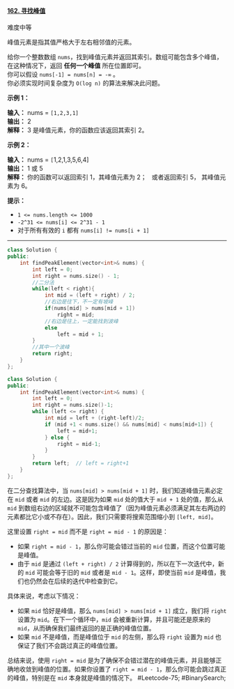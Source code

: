#### [162. 寻找峰值](https://leetcode.cn/problems/find-peak-element/)

难度中等

峰值元素是指其值严格大于左右相邻值的元素。

给你一个整数数组 `nums`，找到峰值元素并返回其索引。数组可能包含多个峰值，在这种情况下，返回 **任何一个峰值** 所在位置即可。  
你可以假设 `nums[-1] = nums[n] = -∞` 。    
你必须实现时间复杂度为 `O(log n)` 的算法来解决此问题。

**示例 1：**

**输入：** nums = `[1,2,3,1]`  
**输出：** 2  
**解释：** 3 是峰值元素，你的函数应该返回其索引 2。  

**示例 2：**

**输入：** nums = `[`1,2,1,3,5,6,4]  
**输出：** 1 或 5  
**解释：** 你的函数可以返回索引 1，其峰值元素为 2；
     或者返回索引 5， 其峰值元素为 6。

**提示：**

-   `1 <= nums.length <= 1000`
-   `-2^31 <= nums[i] <= 2^31 - 1`
-   对于所有有效的 `i` 都有 `nums[i] != nums[i + 1]`

---- ----
```cpp
class Solution {
public:
    int findPeakElement(vector<int>& nums) {
        int left = 0;
        int right = nums.size() - 1;
        //二分法
        while(left < right){
            int mid = (left + right) / 2;
            //右边是往下，不一定有坡峰
            if(nums[mid] > nums[mid + 1])
                right = mid;
            //右边是往上，一定能找到波峰
            else
                left = mid + 1;
        }
        //其中一个波峰
        return right;
    }
};
```

```cpp
class Solution {
public:
    int findPeakElement(vector<int>& nums) {
        int left = 0;
        int right = nums.size()-1;
        while (left <= right) {
            int mid = left + (right-left)/2;
            if (mid +1 < nums.size() && nums[mid] < nums[mid+1]) {
                left = mid+1;
            } else {
                right = mid-1;
            }
        }
        return left;  // left = right+1
    }
};
```

在二分查找算法中，当 `nums[mid] > nums[mid + 1]` 时，我们知道峰值元素必定在 `mid` 或者 `mid` 的左边。这是因为如果 `mid` 处的值大于 `mid + 1` 处的值，那么从 `mid` 到数组右边的区域就不可能包含峰值了（因为峰值元素必须满足其左右两边的元素都比它小或不存在）。因此，我们只需要将搜索范围缩小到 `[left, mid]`。

这里设置 `right = mid` 而不是 `right = mid - 1` 的原因是：

- 如果 `right = mid - 1`，那么你可能会错过当前的 `mid` 位置，而这个位置可能是峰值。
- 由于 `mid` 是通过 `(left + right) / 2` 计算得到的，所以在下一次迭代中，新的 `mid` 可能会等于旧的 `mid` 或者是 `mid - 1`。这样，即使当前 `mid` 是峰值，我们也仍然会在后续的迭代中检查到它。

具体来说，考虑以下情况：

- 如果 `mid` 恰好是峰值，那么 `nums[mid] > nums[mid + 1]` 成立，我们将 `right` 设置为 `mid`。在下一个循环中，`mid` 会被重新计算，并且可能还是原来的 `mid`，从而确保我们最终返回的是正确的峰值位置。
- 如果 `mid` 不是峰值，而是峰值位于 `mid` 的左侧，那么将 `right` 设置为 `mid` 也保证了我们不会跳过真正的峰值位置。

总结来说，使用 `right = mid` 是为了确保不会错过潜在的峰值元素，并且能够正确地收敛到峰值的位置。如果你设置了 `right = mid - 1`，那么你可能会跳过真正的峰值，特别是在 `mid` 本身就是峰值的情况下。
#Leetcode-75; #BinarySearch;
